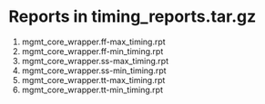 # Reports in timing_reports.tar.gz
1. mgmt_core_wrapper.ff-max_timing.rpt
2. mgmt_core_wrapper.ff-min_timing.rpt
3. mgmt_core_wrapper.ss-max_timing.rpt
4. mgmt_core_wrapper.ss-min_timing.rpt
5. mgmt_core_wrapper.tt-max_timing.rpt
6. mgmt_core_wrapper.tt-min_timing.rpt
